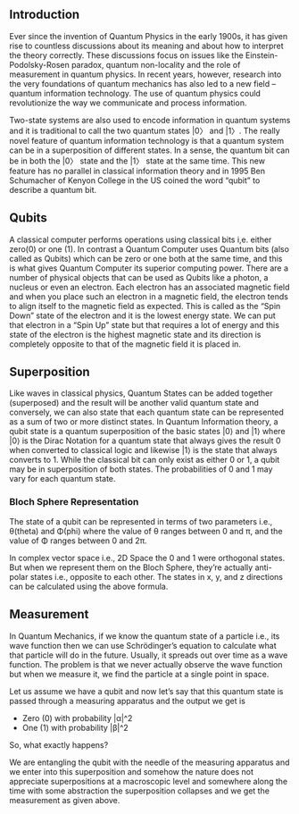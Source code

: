 ## Introduction

Ever since the invention of Quantum Physics in the early 1900s, it has given rise to countless discussions about its meaning and about how to interpret the theory correctly. These discussions focus on issues like the Einstein-Podolsky-Rosen paradox, quantum non-locality and the role of measurement in quantum physics. In recent years, however, research into the very foundations of quantum mechanics has also led to a new field – quantum information technology. The use of quantum physics could revolutionize the way we communicate and process information. 

Two-state systems are also used to encode information in quantum systems and it is traditional to call the two quantum states |0〉 and |1〉. The really novel feature of quantum information technology is that a quantum system can be in a superposition of different states. In a sense, the quantum bit can be in both the |0〉 state and the |1〉 state at the same time. This new feature has no parallel in classical information theory and in 1995 Ben Schumacher of Kenyon College in the US coined the word “qubit” to describe a quantum bit.

## Qubits

A classical computer performs operations using classical bits i,e. either zero(0) or one (1). In contrast a Quantum Computer uses Quantum bits (also called as Qubits) which can be zero or one both at the same time, and this is what gives Quantum Computer its superior computing power. There are a number of physical objects that can be used as Qubits like a photon, a nucleus or even an electron. Each electron has an associated magnetic field and when you place such an electron in a magnetic field, the electron tends to align itself to the magnetic field as expected. This is called as the “Spin Down” state of the electron and it is the lowest energy state. We can put that electron in a “Spin Up” state but that requires a lot of energy and this state of the electron is the highest magnetic state and its direction is completely opposite to that of the magnetic field it is placed in.

<!-- ![qubit](https://user-images.githubusercontent.com/48193113/103323465-fc025e80-4a68-11eb-8d72-b8afed0b11a4.jpg) -->

## Superposition

Like waves in classical physics, Quantum States can be added together (superposed) and the result will be another valid quantum state and conversely, we can also state that each quantum state can be represented as a sum of two or more distinct states. In Quantum Information theory, a qubit state is a quantum superposition of the basic states |0⟩ and |1⟩ where |0⟩ is the Dirac Notation for a quantum state that always gives the result 0 when converted to classical logic and likewise |1⟩ is the state that always converts to 1. While the classical bit can only exist as either 0 or 1, a qubit may be in superposition of both states. The probabilities of 0 and 1 may vary for each quantum state.

<!-- Mathematical Representation of Superposition can be given as: -->

<!-- ![alt text](http://url/to/img.png) -->

<!-- where -->

### Bloch Sphere Representation

The state of a qubit can be represented in terms of two parameters i.e., θ(theta) and Φ(phi) where the value of θ ranges between 0 and π, and the value of Φ ranges between 0 and 2π. 

<!-- The representation is obtained as follows: -->

<!-- ![alt text](http://url/to/img.png) -->

In complex vector space i.e., 2D Space the 0 and 1 were orthogonal states. But when we represent them on the Bloch Sphere, they’re actually anti-polar states i.e., opposite to each other. The states in x, y, and z directions can be calculated using the above formula.

<!-- ![bloch-sphere](https://user-images.githubusercontent.com/48193113/103323473-fd338b80-4a68-11eb-81d1-b9e3e37540ac.jpg) -->

## Measurement

In Quantum Mechanics, if we know the quantum state of a particle i.e., its wave function then we can use Schrödinger’s equation to calculate what that particle will do in the future. Usually, it spreads out over time as a wave function. The problem is that we never actually observe the wave function but when we measure it, we find the particle at a single point in space.

<!-- ![alt text](http://url/to/img.png) is the Schrödinger’s equation. -->

<!-- ![measurement](https://user-images.githubusercontent.com/48193113/103323477-fdcc2200-4a68-11eb-92e2-1f80f0767807.jpg) -->

Let us assume we have a qubit and now let’s say that this quantum state is passed through a measuring apparatus and the output we get is

-	Zero (0) with probability |α|^2
- One (1) with probability |β|^2

So, what exactly happens?

We are entangling the qubit with the needle of the measuring apparatus and we enter into this superposition and somehow the nature does not appreciate superpositions at a macroscopic level and somewhere along the time with some abstraction the superposition collapses and we get the measurement as given above. 

<!-- ![measurement2](https://user-images.githubusercontent.com/48193113/103323632-d0cc3f00-4a69-11eb-8283-fdc7a55efb00.jpg) -->

<!-- ## Entanglement -->

<!-- ### Resources -->
